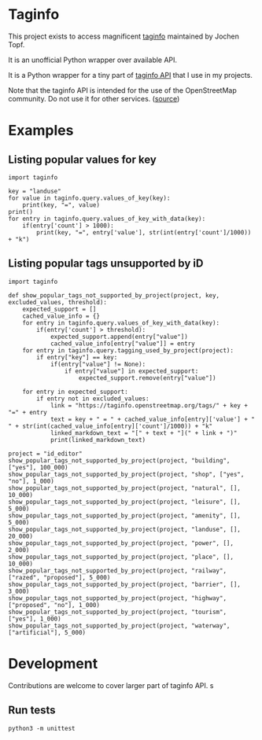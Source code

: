 # Taginfo

This project exists to access magnificent [taginfo](https://taginfo.openstreetmap.org/) maintained by Jochen Topf.

It is an unofficial Python wrapper over available API.

It is a Python wrapper for a tiny part of [taginfo API](https://taginfo.openstreetmap.org/taginfo/apidoc) that I use in my projects.

Note that the taginfo API is intended for the use of the OpenStreetMap community. Do not use it for other services. ([source](https://wiki.openstreetmap.org/wiki/Taginfo/API))

# Examples

## Listing popular values for key

```
import taginfo

key = "landuse"
for value in taginfo.query.values_of_key(key):
    print(key, "=", value)
print()
for entry in taginfo.query.values_of_key_with_data(key):
    if(entry['count'] > 1000):
        print(key, "=", entry['value'], str(int(entry['count']/1000)) + "k")
```

## Listing popular tags unsupported by iD

```
import taginfo

def show_popular_tags_not_supported_by_project(project, key, excluded_values, threshold):
    expected_support = []
    cached_value_info = {}
    for entry in taginfo.query.values_of_key_with_data(key):
        if(entry['count'] > threshold):
            expected_support.append(entry["value"])
            cached_value_info[entry["value"]] = entry
    for entry in taginfo.query.tagging_used_by_project(project):
        if entry["key"] == key:
            if(entry["value"] != None):
                if entry["value"] in expected_support:
                    expected_support.remove(entry["value"])

    for entry in expected_support:
        if entry not in excluded_values:
            link = "https://taginfo.openstreetmap.org/tags/" + key + "=" + entry
            text = key + " = " + cached_value_info[entry]['value'] + " " + str(int(cached_value_info[entry]['count']/1000)) + "k"
            linked_markdown_text = "[" + text + "](" + link + ")"
            print(linked_markdown_text)

project = "id_editor"
show_popular_tags_not_supported_by_project(project, "building", ["yes"], 100_000)
show_popular_tags_not_supported_by_project(project, "shop", ["yes", "no"], 1_000)
show_popular_tags_not_supported_by_project(project, "natural", [], 10_000)
show_popular_tags_not_supported_by_project(project, "leisure", [], 5_000)
show_popular_tags_not_supported_by_project(project, "amenity", [], 5_000)
show_popular_tags_not_supported_by_project(project, "landuse", [], 20_000)
show_popular_tags_not_supported_by_project(project, "power", [], 2_000)
show_popular_tags_not_supported_by_project(project, "place", [], 10_000)
show_popular_tags_not_supported_by_project(project, "railway", ["razed", "proposed"], 5_000)
show_popular_tags_not_supported_by_project(project, "barrier", [], 3_000)
show_popular_tags_not_supported_by_project(project, "highway", ["proposed", "no"], 1_000)
show_popular_tags_not_supported_by_project(project, "tourism", ["yes"], 1_000)
show_popular_tags_not_supported_by_project(project, "waterway", ["artificial"], 5_000)
```

# Development

Contributions are welcome to cover larger part of taginfo API.
s
## Run tests

`python3 -m unittest`